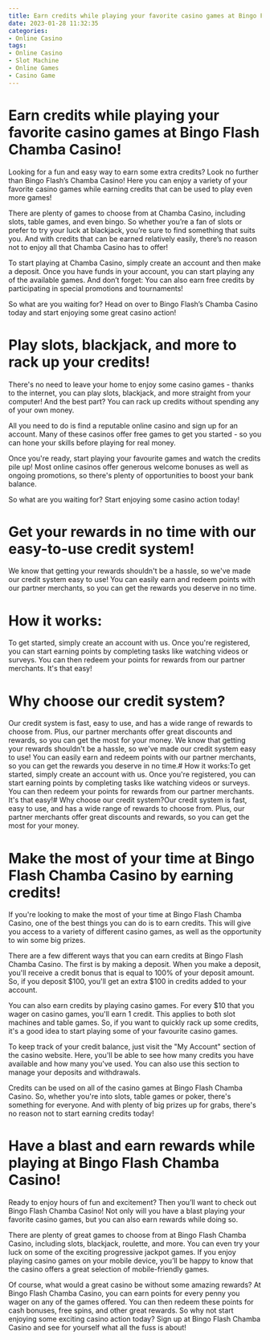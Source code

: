 ```yaml
---
title: Earn credits while playing your favorite casino games at Bingo Flash Chamba Casino!
date: 2023-01-28 11:32:35
categories:
- Online Casino
tags:
- Online Casino
- Slot Machine
- Online Games
- Casino Game
---
```



#  Earn credits while playing your favorite casino games at Bingo Flash Chamba Casino!

Looking for a fun and easy way to earn some extra credits? Look no further than Bingo Flash’s Chamba Casino! Here you can enjoy a variety of your favorite casino games while earning credits that can be used to play even more games!

There are plenty of games to choose from at Chamba Casino, including slots, table games, and even bingo. So whether you’re a fan of slots or prefer to try your luck at blackjack, you’re sure to find something that suits you. And with credits that can be earned relatively easily, there’s no reason not to enjoy all that Chamba Casino has to offer!

To start playing at Chamba Casino, simply create an account and then make a deposit. Once you have funds in your account, you can start playing any of the available games. And don’t forget: You can also earn free credits by participating in special promotions and tournaments!

So what are you waiting for? Head on over to Bingo Flash’s Chamba Casino today and start enjoying some great casino action!

#  Play slots, blackjack, and more to rack up your credits!

There's no need to leave your home to enjoy some casino games - thanks to the internet, you can play slots, blackjack, and more straight from your computer! And the best part? You can rack up credits without spending any of your own money.

All you need to do is find a reputable online casino and sign up for an account. Many of these casinos offer free games to get you started - so you can hone your skills before playing for real money.

Once you're ready, start playing your favourite games and watch the credits pile up! Most online casinos offer generous welcome bonuses as well as ongoing promotions, so there's plenty of opportunities to boost your bank balance.

So what are you waiting for? Start enjoying some casino action today!

#  Get your rewards in no time with our easy-to-use credit system!

We know that getting your rewards shouldn't be a hassle, so we've made our credit system easy to use! You can easily earn and redeem points with our partner merchants, so you can get the rewards you deserve in no time.

# How it works:

To get started, simply create an account with us. Once you're registered, you can start earning points by completing tasks like watching videos or surveys. You can then redeem your points for rewards from our partner merchants. It's that easy!

# Why choose our credit system?

Our credit system is fast, easy to use, and has a wide range of rewards to choose from. Plus, our partner merchants offer great discounts and rewards, so you can get the most for your money. We know that getting your rewards shouldn't be a hassle, so we've made our credit system easy to use! You can easily earn and redeem points with our partner merchants, so you can get the rewards you deserve in no time.# How it works:To get started, simply create an account with us. Once you're registered, you can start earning points by completing tasks like watching videos or surveys. You can then redeem your points for rewards from our partner merchants. It's that easy!# Why choose our credit system?Our credit system is fast, easy to use, and has a wide range of rewards to choose from. Plus, our partner merchants offer great discounts and rewards, so you can get the most for your money.

#  Make the most of your time at Bingo Flash Chamba Casino by earning credits!

If you're looking to make the most of your time at Bingo Flash Chamba Casino, one of the best things you can do is to earn credits. This will give you access to a variety of different casino games, as well as the opportunity to win some big prizes.

There are a few different ways that you can earn credits at Bingo Flash Chamba Casino. The first is by making a deposit. When you make a deposit, you'll receive a credit bonus that is equal to 100% of your deposit amount. So, if you deposit $100, you'll get an extra $100 in credits added to your account.

You can also earn credits by playing casino games. For every $10 that you wager on casino games, you'll earn 1 credit. This applies to both slot machines and table games. So, if you want to quickly rack up some credits, it's a good idea to start playing some of your favourite casino games.

To keep track of your credit balance, just visit the "My Account" section of the casino website. Here, you'll be able to see how many credits you have available and how many you've used. You can also use this section to manage your deposits and withdrawals.

Credits can be used on all of the casino games at Bingo Flash Chamba Casino. So, whether you're into slots, table games or poker, there's something for everyone. And with plenty of big prizes up for grabs, there's no reason not to start earning credits today!

#  Have a blast and earn rewards while playing at Bingo Flash Chamba Casino!

Ready to enjoy hours of fun and excitement? Then you’ll want to check out Bingo Flash Chamba Casino! Not only will you have a blast playing your favorite casino games, but you can also earn rewards while doing so.

There are plenty of great games to choose from at Bingo Flash Chamba Casino, including slots, blackjack, roulette, and more. You can even try your luck on some of the exciting progressive jackpot games. If you enjoy playing casino games on your mobile device, you’ll be happy to know that the casino offers a great selection of mobile-friendly games.

Of course, what would a great casino be without some amazing rewards? At Bingo Flash Chamba Casino, you can earn points for every penny you wager on any of the games offered. You can then redeem these points for cash bonuses, free spins, and other great rewards. So why not start enjoying some exciting casino action today? Sign up at Bingo Flash Chamba Casino and see for yourself what all the fuss is about!